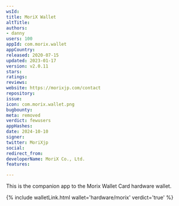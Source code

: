 ```yaml
---
wsId: 
title: MoriX Wallet
altTitle: 
authors:
- danny
users: 100
appId: com.morix.wallet
appCountry: 
released: 2020-07-15
updated: 2023-01-17
version: v2.0.11
stars: 
ratings: 
reviews: 
website: https://morixjp.com/contact
repository: 
issue: 
icon: com.morix.wallet.png
bugbounty: 
meta: removed
verdict: fewusers
appHashes: 
date: 2024-10-10
signer: 
twitter: MoriXjp
social: 
redirect_from: 
developerName: MoriX Co., Ltd.
features: 

---
```


This is the companion app to the Morix Wallet Card hardware wallet. 

{% include walletLink.html wallet='hardware/morix' verdict='true' %}
